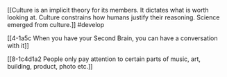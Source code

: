 [[Culture is an implicit theory for its members. It dictates what is worth looking at. Culture constrains how humans justify their reasoning. Science emerged from culture.]]
#develop 

[[4-1a5c When you have your Second Brain, you can have a conversation with it]]

[[8-1c4d1a2 People only pay attention to certain parts of music, art, building, product, photo etc.]]
